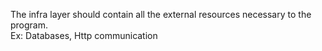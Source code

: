 The infra layer should contain all the external resources necessary to the program.  
Ex: Databases, Http communication